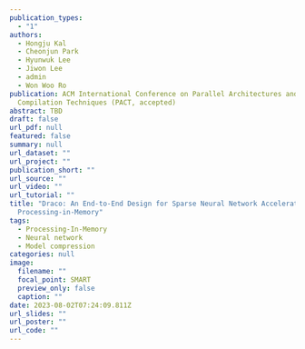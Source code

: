 ```yaml
---
publication_types:
  - "1"
authors:
  - Hongju Kal
  - Cheonjun Park
  - Hyunwuk Lee
  - Jiwon Lee
  - admin
  - Won Woo Ro
publication: ACM International Conference on Parallel Architectures and
  Compilation Techniques (PACT, accepted)
abstract: TBD
draft: false
url_pdf: null
featured: false
summary: null
url_dataset: ""
url_project: ""
publication_short: ""
url_source: ""
url_video: ""
url_tutorial: ""
title: "Draco: An End-to-End Design for Sparse Neural Network Acceleration with
  Processing-in-Memory"
tags:
  - Processing-In-Memory
  - Neural network
  - Model compression
categories: null
image:
  filename: ""
  focal_point: SMART
  preview_only: false
  caption: ""
date: 2023-08-02T07:24:09.811Z
url_slides: ""
url_poster: ""
url_code: ""
---
```

